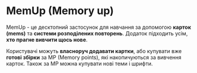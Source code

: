 # MemUp (Memory up)
MemUp - це десктопний застосунок для навчання за допомогою __карток (mems)__ та __системи розподілених повторень__. Додаток підходить усім, __хто прагне вивчити щось нове__.

Користувачі можуть __власноруч додавати картки__, або купувати вже __готові збірки__ за MP (Memory points), які накопичуються за вивчення карток. Також за MP можна купувати нові теми і шрифти.

